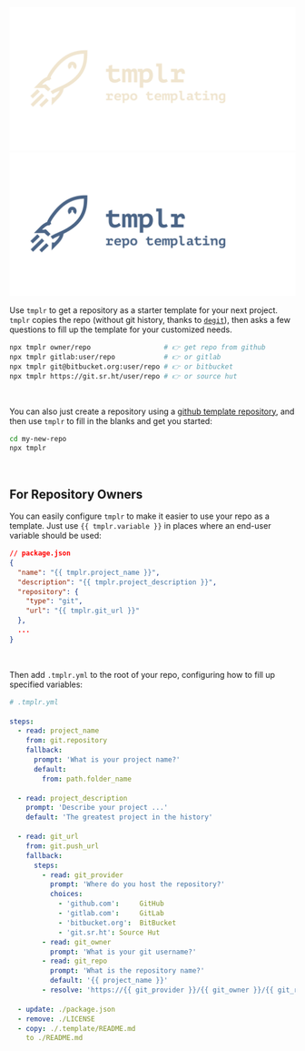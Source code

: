 ![Logo](./logo-dark.svg#gh-dark-mode-only)
![Logo](./logo-light.svg#gh-light-mode-only)


Use `tmplr` to get a repository as a starter template for your next project. `tmplr` copies the repo (without git history, thanks to [`degit`](https://github.com/Rich-Harris/degit)), then asks a few questions to fill up the template for your customized needs.

```bash
npx tmplr owner/repo                  # 👉 get repo from github
npx tmplr gitlab:user/repo            # 👉 or gitlab
npx tmplr git@bitbucket.org:user/repo # 👉 or bitbucket
npx tmplr https://git.sr.ht/user/repo # 👉 or source hut
```

<br/>

You can also just create a repository using a [github template repository](https://docs.github.com/en/repositories/creating-and-managing-repositories/creating-a-repository-from-a-template), and then use `tmplr` to fill in the blanks and get you started:

```bash
cd my-new-repo
npx tmplr
```

<br/>

## For Repository Owners

You can easily configure `tmplr` to make it easier to use your repo as a template. Just use `{{ tmplr.variable }}` in places where an end-user
variable should be used:

```json
// package.json
{
  "name": "{{ tmplr.project_name }}",
  "description": "{{ tmplr.project_description }}",
  "repository": {
    "type": "git",
    "url": "{{ tmplr.git_url }}"
  },
  ...
}
```
<br/>

Then add `.tmplr.yml` to the root of your repo, configuring how to fill up specified variables:

```yaml
# .tmplr.yml

steps:
  - read: project_name
    from: git.repository
    fallback:
      prompt: 'What is your project name?'
      default:
        from: path.folder_name

  - read: project_description
    prompt: 'Describe your project ...'
    default: 'The greatest project in the history'

  - read: git_url
    from: git.push_url
    fallback:
      steps:
        - read: git_provider
          prompt: 'Where do you host the repository?'
          choices:
            - 'github.com':     GitHub
            - 'gitlab.com':     GitLab
            - 'bitbucket.org':  BitBucket
            - 'git.sr.ht': Source Hut
        - read: git_owner
          prompt: 'What is your git username?'
        - read: git_repo
          prompt: 'What is the repository name?'
          default: '{{ project_name }}'
        - resolve: 'https://{{ git_provider }}/{{ git_owner }}/{{ git_repo }}'

  - update: ./package.json
  - remove: ./LICENSE
  - copy: ./.template/README.md
    to ./README.md
```
